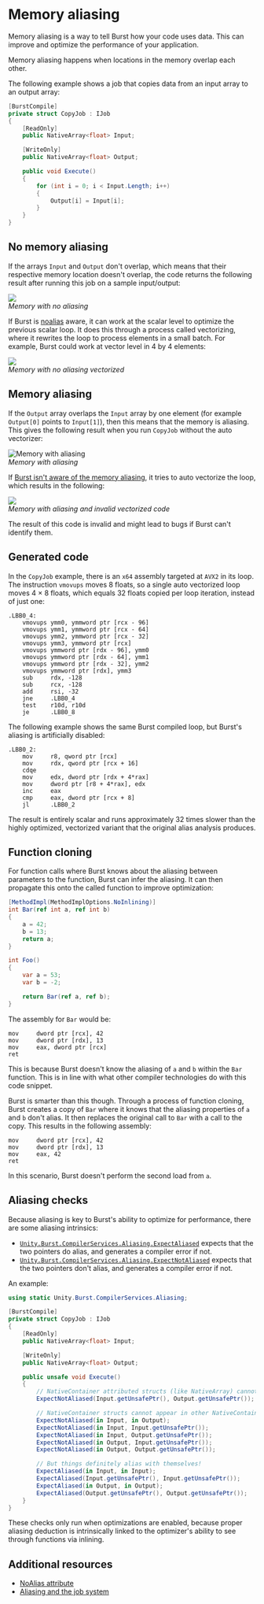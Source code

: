 # Memory aliasing

Memory aliasing is a way to tell Burst how your code uses data. This can improve and optimize the performance of your application.

Memory aliasing happens when locations in the memory overlap each other. 

The following example shows a job that copies data from an input array to an output array:

```c#
[BurstCompile]
private struct CopyJob : IJob
{
    [ReadOnly]
    public NativeArray<float> Input;

    [WriteOnly]
    public NativeArray<float> Output;

    public void Execute()
    {
        for (int i = 0; i < Input.Length; i++)
        {
            Output[i] = Input[i];
        }
    }
}
```
## No memory aliasing

If the arrays `Input` and `Output` don't overlap, which means that their respective memory location doesn't overlap, the code returns the following result after running this job on a sample input/output:

![](images/burst-noalias.png)</br>_Memory with no aliasing_

If Burst is [noalias](aliasing-noalias.md) aware, it can work at the scalar level to optimize the previous scalar loop. It does this through a process called vectorizing, where it rewrites the loop to process elements in a small batch. For example, Burst could work at vector level in 4 by 4 elements: 

![](images/burst-noalias-vectorized.png)<br/>_Memory with no aliasing vectorized_

## Memory aliasing

If the `Output` array overlaps the `Input` array by one element (for example `Output[0]` points to `Input[1]`), then this means that the memory is aliasing. This gives the following result when you run `CopyJob` without the auto vectorizer:

![Memory with aliasing](images/burst-alias.png)<br>_Memory with aliasing_

If [Burst isn't aware of the memory aliasing](aliasing-noalias.md), it tries to auto vectorize the loop, which results in the following:

![](images/burst-alias-vectorized.png)<br/>_Memory with aliasing and invalid vectorized code_

The result of this code is invalid and might lead to bugs if Burst can't identify them.

## Generated code

In the `CopyJob` example, there is an `x64` assembly targeted at `AVX2` in its loop. The instruction `vmovups` moves 8 floats, so a single auto vectorized loop moves 4 × 8 floats, which equals 32 floats copied per loop iteration, instead of just one:

```x86asm
.LBB0_4:
    vmovups ymm0, ymmword ptr [rcx - 96]
    vmovups ymm1, ymmword ptr [rcx - 64]
    vmovups ymm2, ymmword ptr [rcx - 32]
    vmovups ymm3, ymmword ptr [rcx]
    vmovups ymmword ptr [rdx - 96], ymm0
    vmovups ymmword ptr [rdx - 64], ymm1
    vmovups ymmword ptr [rdx - 32], ymm2
    vmovups ymmword ptr [rdx], ymm3
    sub     rdx, -128
    sub     rcx, -128
    add     rsi, -32
    jne     .LBB0_4
    test    r10d, r10d
    je      .LBB0_8
```

The following example shows the same Burst compiled loop, but Burst's aliasing is artificially disabled: 

```x86asm
.LBB0_2:
    mov     r8, qword ptr [rcx]
    mov     rdx, qword ptr [rcx + 16]
    cdqe
    mov     edx, dword ptr [rdx + 4*rax]
    mov     dword ptr [r8 + 4*rax], edx
    inc     eax
    cmp     eax, dword ptr [rcx + 8]
    jl      .LBB0_2
```

The result is entirely scalar and runs approximately 32 times slower than the highly optimized, vectorized variant that the original alias analysis produces.

## Function cloning

For function calls where Burst knows about the aliasing between parameters to the function, Burst can infer the aliasing. It can then propagate this onto the called function to improve optimization:

```c#
[MethodImpl(MethodImplOptions.NoInlining)]
int Bar(ref int a, ref int b)
{
    a = 42;
    b = 13;
    return a;
}

int Foo()
{
    var a = 53;
    var b = -2;

    return Bar(ref a, ref b);
}
```

The assembly for `Bar` would be:

```x86asm
mov     dword ptr [rcx], 42
mov     dword ptr [rdx], 13
mov     eax, dword ptr [rcx]
ret
```

This is because Burst doesn't know the aliasing of `a` and `b` within the `Bar` function. This is in line with what other compiler technologies do with this code snippet.

Burst is smarter than this though. Through a process of function cloning, Burst creates a copy of `Bar` where it knows that the aliasing properties of `a` and `b` don't alias. It then replaces the original call to `Bar` with a call to the copy. This results in the following assembly:

```x86asm
mov     dword ptr [rcx], 42
mov     dword ptr [rdx], 13
mov     eax, 42
ret
```

In this scenario, Burst doesn't perform the second load from `a`.

## Aliasing checks

Because aliasing is key to Burst's ability to optimize for performance, there are some aliasing intrinsics:

- [`Unity.Burst.CompilerServices.Aliasing.ExpectAliased`](xref:Unity.Burst.CompilerServices.Aliasing.ExpectAliased*) expects that the two pointers do alias, and generates a compiler error if not.
- [`Unity.Burst.CompilerServices.Aliasing.ExpectNotAliased`](xref:Unity.Burst.CompilerServices.Aliasing.ExpectNotAliased*) expects that the two pointers don't alias, and generates a compiler error if not.

An example:

```c#
using static Unity.Burst.CompilerServices.Aliasing;

[BurstCompile]
private struct CopyJob : IJob
{
    [ReadOnly]
    public NativeArray<float> Input;

    [WriteOnly]
    public NativeArray<float> Output;

    public unsafe void Execute()
    {
        // NativeContainer attributed structs (like NativeArray) cannot alias with each other in a job struct!
        ExpectNotAliased(Input.getUnsafePtr(), Output.getUnsafePtr());

        // NativeContainer structs cannot appear in other NativeContainer structs.
        ExpectNotAliased(in Input, in Output);
        ExpectNotAliased(in Input, Input.getUnsafePtr());
        ExpectNotAliased(in Input, Output.getUnsafePtr());
        ExpectNotAliased(in Output, Input.getUnsafePtr());
        ExpectNotAliased(in Output, Output.getUnsafePtr());

        // But things definitely alias with themselves!
        ExpectAliased(in Input, in Input);
        ExpectAliased(Input.getUnsafePtr(), Input.getUnsafePtr());
        ExpectAliased(in Output, in Output);
        ExpectAliased(Output.getUnsafePtr(), Output.getUnsafePtr());
    }
}
```

These checks only run when optimizations are enabled, because proper aliasing deduction is intrinsically linked to the optimizer's ability to see through functions via inlining.

## Additional resources

* [NoAlias attribute](aliasing-noalias.md)
* [Aliasing and the job system](aliasing-job-system.md)
